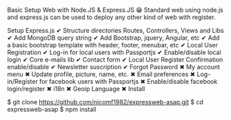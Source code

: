 Basic Setup Web with Node.JS & Express.JS 😁
Standard web using node.js and express.js can be used to deploy any other kind of web with register.

Setup Express.js ✔
Structure directories Routes, Controllers, Views and Libs ✔
Add MongoDB query string ✔
Add Bootstrap, jquery, Angular, etc ✔
Add a basic bootstrap template with header, footer, menubar, etc ✔
Local User Registration ✔
Log-in for local users with Passportjs ✔
Enable/disable local login ✔
Core e-mails lib ✔
Contact form ✔
Local User Register Confirmation enable/disable ✔
Newsletter suscription ✔
Forgot Password ✖
My account menu ✖
Update profile, picture, name, etc. ✖
Email preferences ✖
Log-in/Register for facebook users with Passportjs ✖
Enable/disable facebook login/register ✖
i18n ✖
Geoip Language ✖
Install

$ git clone https://github.com/nicomf1982/expressweb-asap.git
$ cd expressweb-asap
$ npm install
